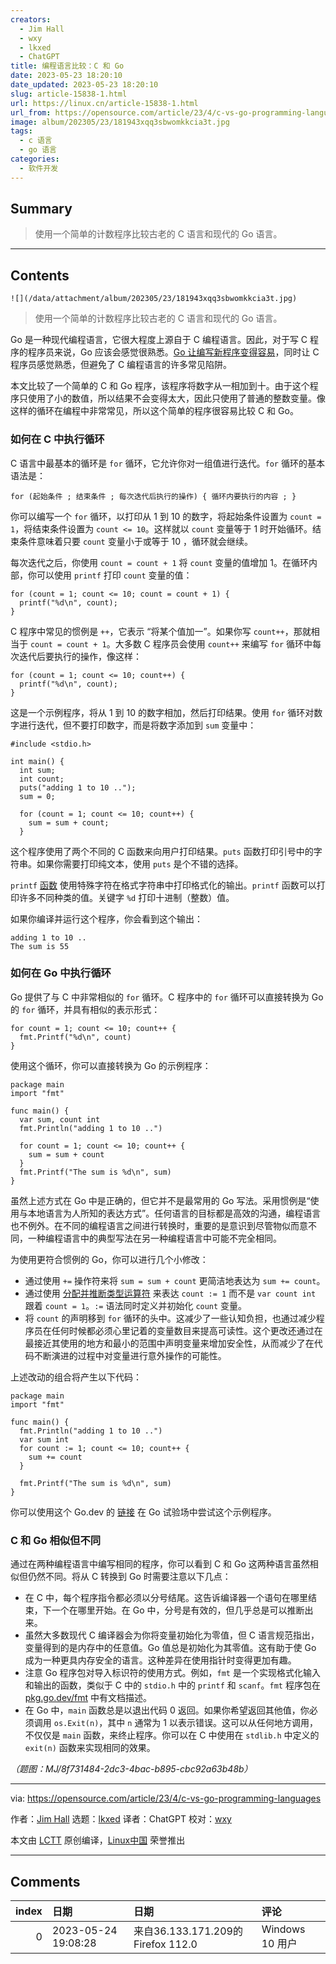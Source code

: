```yaml
---
creators:
  - Jim Hall
  - wxy
  - lkxed
  - ChatGPT
title: 编程语言比较：C 和 Go
date: 2023-05-23 18:20:10
date_updated: 2023-05-23 18:20:10
slug: article-15838-1.html
url: https://linux.cn/article-15838-1.html
url_from: https://opensource.com/article/23/4/c-vs-go-programming-languages
image: album/202305/23/181943xqq3sbwomkkcia3t.jpg
tags:
  - c 语言
  - go 语言
categories:
  - 软件开发
---
```


## Summary

> 使用一个简单的计数程序比较古老的 C 语言和现代的 Go 语言。

***

<!-- more -->

## Contents

`![](/data/attachment/album/202305/23/181943xqq3sbwomkkcia3t.jpg)`

> 
> 使用一个简单的计数程序比较古老的 C 语言和现代的 Go 语言。
> 
> 
> 

Go 是一种现代编程语言，它很大程度上源自于 C 编程语言。因此，对于写 C 程序的程序员来说，Go 应该会感觉很熟悉。[Go 让编写新程序变得容易](https://opensource.com/article/17/6/getting-started-go)，同时让 C 程序员感觉熟悉，但避免了 C 编程语言的许多常见陷阱。

本文比较了一个简单的 C 和 Go 程序，该程序将数字从一相加到十。由于这个程序只使用了小的数值，所以结果不会变得太大，因此只使用了普通的整数变量。像这样的循环在编程中非常常见，所以这个简单的程序很容易比较 C 和 Go。

### 如何在 C 中执行循环

C 语言中最基本的循环是 `for` 循环，它允许你对一组值进行迭代。`for` 循环的基本语法是：

```shell
for (起始条件 ; 结束条件 ; 每次迭代后执行的操作) { 循环内要执行的内容 ; }
```

你可以编写一个 `for` 循环，以打印从 1 到 10 的数字，将起始条件设置为 `count = 1`，将结束条件设置为 `count <= 10`。这样就以 `count` 变量等于 1 时开始循环。结束条件意味着只要 `count` 变量小于或等于 10 ，循环就会继续。

每次迭代之后，你使用 `count = count + 1` 将 `count` 变量的值增加 1。在循环内部，你可以使用 `printf` 打印 `count` 变量的值：

```shell
for (count = 1; count <= 10; count = count + 1) {
  printf("%d\n", count);
}
```

C 程序中常见的惯例是 `++`，它表示 “将某个值加一”。如果你写 `count++`，那就相当于 `count = count + 1`。大多数 C 程序员会使用 `count++` 来编写 `for` 循环中每次迭代后要执行的操作，像这样：

```shell
for (count = 1; count <= 10; count++) {
  printf("%d\n", count);
}
```

这是一个示例程序，将从 1 到 10 的数字相加，然后打印结果。使用 `for` 循环对数字进行迭代，但不要打印数字，而是将数字添加到 `sum` 变量中：

```shell
#include <stdio.h>

int main() {
  int sum;
  int count;
  puts("adding 1 to 10 ..");
  sum = 0;

  for (count = 1; count <= 10; count++) {
    sum = sum + count;
  }
```

这个程序使用了两个不同的 C 函数来向用户打印结果。`puts` 函数打印引号中的字符串。如果你需要打印纯文本，使用 `puts` 是个不错的选择。

`printf` [函数](https://www.redhat.com/sysadmin/command-basics-printf?intcmp=7013a000002qLH8AAM) 使用特殊字符在格式字符串中打印格式化的输出。`printf` 函数可以打印许多不同种类的值。关键字 `%d` 打印十进制（整数）值。

如果你编译并运行这个程序，你会看到这个输出：

```shell
adding 1 to 10 ..
The sum is 55
```

### 如何在 Go 中执行循环

Go 提供了与 C 中非常相似的 `for` 循环。C 程序中的 `for` 循环可以直接转换为 Go 的 `for` 循环，并具有相似的表示形式：

```shell
for count = 1; count <= 10; count++ {
  fmt.Printf("%d\n", count)
}
```

使用这个循环，你可以直接转换为 Go 的示例程序：

```shell
package main
import "fmt"

func main() {
  var sum, count int
  fmt.Println("adding 1 to 10 ..")

  for count = 1; count <= 10; count++ {
    sum = sum + count
  }
  fmt.Printf("The sum is %d\n", sum)
}
```

虽然上述方式在 Go 中是正确的，但它并不是最常用的 Go 写法。采用惯例是“使用与本地语言为人所知的表达方式”。任何语言的目标都是高效的沟通，编程语言也不例外。在不同的编程语言之间进行转换时，重要的是意识到尽管物似而意不同，一种编程语言中的典型写法在另一种编程语言中可能不完全相同。

为使用更符合惯例的 Go，你可以进行几个小修改：

* 通过使用 `+=` 操作符来将 `sum = sum + count` 更简洁地表达为 `sum += count`。
* 通过使用 [分配并推断类型运算符](https://go.dev/ref/spec#Short_variable_declarations) 来表达 `count := 1` 而不是 `var count int` 跟着 `count = 1`。`:=` 语法同时定义并初始化 `count` 变量。
* 将 `count` 的声明移到 `for` 循环的头中。这减少了一些认知负担，也通过减少程序员在任何时候都必须心里记着的变量数目来提高可读性。这个更改还通过在最接近其使用的地方和最小的范围中声明变量来增加安全性，从而减少了在代码不断演进的过程中对变量进行意外操作的可能性。

上述改动的组合将产生以下代码：

```shell
package main
import "fmt"

func main() {
  fmt.Println("adding 1 to 10 ..")
  var sum int
  for count := 1; count <= 10; count++ {
    sum += count
  }

  fmt.Printf("The sum is %d\n", sum)
}
```

你可以使用这个 Go.dev 的 [链接](https://go.dev/play/p/pt5mfRDR0rh) 在 Go 试验场中尝试这个示例程序。

### C 和 Go 相似但不同

通过在两种编程语言中编写相同的程序，你可以看到 C 和 Go 这两种语言虽然相似但仍然不同。将从 C 转换到 Go 时需要注意以下几点：

* 在 C 中，每个程序指令都必须以分号结尾。这告诉编译器一个语句在哪里结束，下一个在哪里开始。在 Go 中，分号是有效的，但几乎总是可以推断出来。
* 虽然大多数现代 C 编译器会为你将变量初始化为零值，但 C 语言规范指出，变量得到的是内存中的任意值。Go 值总是初始化为其零值。这有助于使 Go 成为一种更具内存安全的语言。这种差异在使用指针时变得更加有趣。
* 注意 Go 程序包对导入标识符的使用方式。例如，`fmt` 是一个实现格式化输入和输出的函数，类似于 C 中的 `stdio.h` 中的 `printf` 和 `scanf`。`fmt` 程序包在 [pkg.go.dev/fmt](https://pkg.go.dev/fmt) 中有文档描述。
* 在 Go 中，`main` 函数总是以退出代码 0 返回。如果你希望返回其他值，你必须调用 `os.Exit(n)`，其中 `n` 通常为 1 以表示错误。这可以从任何地方调用，不仅仅是 `main` 函数，来终止程序。你可以在 C 中使用在 `stdlib.h` 中定义的 `exit(n)` 函数来实现相同的效果。

*（题图：MJ/8f731484-2dc3-4bac-b895-cbc92a63b48b）*

---

via: <https://opensource.com/article/23/4/c-vs-go-programming-languages>

作者：[Jim Hall](https://opensource.com/users/jim-hall) 选题：[lkxed](https://github.com/lkxed/) 译者：ChatGPT 校对：[wxy](https://github.com/wxy)

本文由 [LCTT](https://github.com/LCTT/TranslateProject) 原创编译，[Linux中国](https://linux.cn/) 荣誉推出

***

## Comments

|   index | 日期                | 日期                                               | 评论                            |
|--------:|:--------------------|:---------------------------------------------------|:--------------------------------|
|       0 | 2023-05-24 19:08:28 | 来自36.133.171.209的 Firefox 112.0|Windows 10 用户 | Golang比C容易太多了，性能也够用 |
